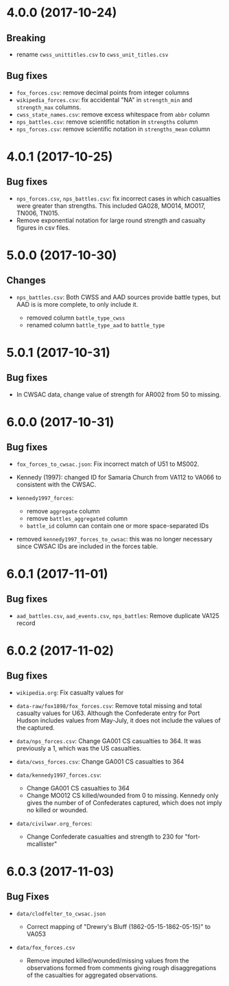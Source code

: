 # 4.0.0 (2017-10-24)

## Breaking

- rename `cwss_unittitles.csv` to `cwss_unit_titles.csv`

## Bug fixes

- `fox_forces.csv`: remove decimal points from integer columns
- `wikipedia_forces.csv`: fix accidental "NA" in `strength_min` and `strength_max` columns.
- `cwss_state_names.csv`: remove excess whitespace from `abbr` column
- `nps_battles.csv`: remove scientific notation in `strengths` column
- `nps_forces.csv`: remove scientific notation in `strengths_mean` column

# 4.0.1 (2017-10-25)

## Bug fixes

- `nps_forces.csv`, `nps_battles.csv`: fix incorrect cases in which casualties were greater than strengths. This included GA028, MO014, MO017, TN006, TN015.
- Remove exponential notation for large round strength and casualty figures in csv files.


# 5.0.0 (2017-10-30)

## Changes

- `nps_battles.csv`: Both CWSS and AAD sources provide battle types, but AAD is
    is more complete, to only include it.

    - removed column `battle_type_cwss`
    - renamed column `battle_type_aad` to `battle_type`

# 5.0.1 (2017-10-31)

## Bug fixes

- In CWSAC data, change value of strength for AR002 from 50 to missing.

# 6.0.0 (2017-10-31)

## Bug fixes

- `fox_forces_to_cwsac.json`: Fix incorrect match of U51 to MS002.
- Kennedy (1997): changed ID for Samaria Church from VA112 to VA066 to consistent with
    the CWSAC.
- `kennedy1997_forces`:

    - remove `aggregate` column
    - remove `battles_aggregated` column
    - `battle_id` column can contain one or more space-separated IDs

- removed `kennedy1997_forces_to_cwsac`: this was no longer necessary since CWSAC IDs
    are included in the forces table.

# 6.0.1 (2017-11-01)

## Bug fixes

- `aad_battles.csv`, `aad_events.csv`, `nps_battles`: Remove duplicate VA125 record

# 6.0.2 (2017-11-02)

## Bug fixes

- `wikipedia.org`: Fix casualty values for
- `data-raw/fox1898/fox_forces.csv`: Remove total missing and total casualty values for U63.
    Although the Confederate entry for Port Hudson includes values from May-July, it does
    not include the values of the captured.
- `data/nps_forces.csv`: Change GA001 CS casualties to 364. It was previously a 1, which
    was the US casualties.
- `data/cwss_forces.csv`: Change GA001 CS casualties to 364
- `data/kennedy1997_forces.csv`:

  - Change GA001 CS casualties to 364
  - Change MO012 CS killed/wounded from 0 to missing. Kennedy only gives the number of
      of Confederates captured, which does not imply no killed or wounded.

- `data/civilwar.org_forces`:

  - Change Confederate casualties and strength to 230 for "fort-mcallister"

# 6.0.3 (2017-11-03)

## Bug Fixes

- `data/clodfelter_to_cwsac.json`

  - Correct mapping of "Drewry's Bluff (1862-05-15-1862-05-15)" to VA053

- `data/fox_forces.csv`

  - Remove imputed killed/wounded/missing values from the observations
    formed from comments giving rough disaggregations of the casualties
    for aggregated observations.
